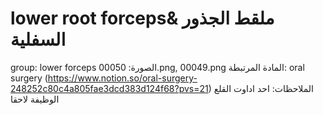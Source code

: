 # lower root forceps& ملقط الجذور السفلية

group: lower forceps
الصورة: 00050.png, 00049.png
المادة المرتبطة: oral surgery (https://www.notion.so/oral-surgery-248252c80c4a805fae3dcd383d124f68?pvs=21)
الملاحظات: احد اداوت القلع الوظيفة لاحقا